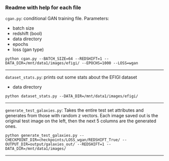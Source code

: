 ### Readme with help for each file

`cgan.py`: conditional GAN training file. Parameters:
- batch size
- redshift (bool)
- data directory
- epochs
- loss (gan type)

`python cgan.py --BATCH_SIZE=64 --REDSHIFT=1 --DATA_DIR=/mnt/data1/images/efigi/ --EPOCHS=1000 --LOSS=wgan`

___

`dataset_stats.py`: prints out some stats about the EFIGI dataset
- data directory

`python dataset_stats.py --DATA_DIR=/mnt/data1/images/efigi/`

___


`generate_test_galaxies.py`: Takes the entire test set attributes and generates from those with random z vectors.
Each image saved out is the original test image on the left, then the next 5 columns are the generated ones.

`python generate_test_galaxies.py --CHECKPOINT_DIR=checkpoints/LOSS_wgan/REDSHIFT_True/ --OUTPUT_DIR=output/galaxies_out/ --REDSHIFT=1 --DATA_DIR=/mnt/data1/images/`

___
